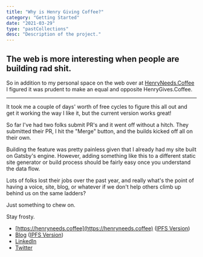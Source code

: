 ```yaml
---
title: "Why is Henry Giving Coffee?"
category: "Getting Started"
date: "2021-03-29"
type: "pastCollections"
desc: "Description of the project."
---
```


## The web is more interesting when people are building rad shit.

So in addition to my personal space on the web over at [HenryNeeds.Coffee](https://henryneeds.coffee) I figured it was prudent to make an equal and opposite HenryGives.Coffee.

---

It took me a couple of days' worth of free cycles to figure this all out and get it working the way I like it, but the current version works great!

So far I've had two folks submit PR's and it went off without a hitch. They submitted their PR, I hit the "Merge" button, and the builds kicked off all on their own.

Building the feature was pretty painless given that I already had my site built on Gatsby's engine. However, adding something like this to a different static site generator or build process should be fairly easy once you understand the data flow.

Lots of folks lost their jobs over the past year, and really what's the point of having a voice, site, blog, or whatever if we don't help others climb up behind us on the same ladders?

Just something to chew on.

Stay frosty.

- [https://henryneeds.coffee](https://henryneeds.coffee) ([IPFS Version](ipfs://bafybeid36rtd2rpjzhz7ll4foruef3vj3n3pbrev53wcwj6pj6q3u4ie7q/))
- [Blog](https://henryneeds.coffee/blog) ([IPFS Version](https://ipfs.fleek.co/ipfs/bafybeid36rtd2rpjzhz7ll4foruef3vj3n3pbrev53wcwj6pj6q3u4ie7q/blog))
- [LinkedIn](https://linkedin.com/in/henryquinniv)
- [Twitter](https://twitter.com/quinncuatro)
